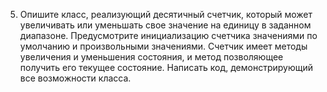 5. Опишите класс, реализующий десятичный счетчик, который может увеличивать или уменьшать свое значение 
на  единицу  в  заданном  диапазоне.  Предусмотрите инициализацию  счетчика  значениями  по  умолчанию  и 
произвольными  значениями. Счетчик  имеет  методы  увеличения  и  уменьшения  состояния,  и  метод 
позволяющее получить его текущее состояние. Написать код, демонстрирующий все возможности класса. 